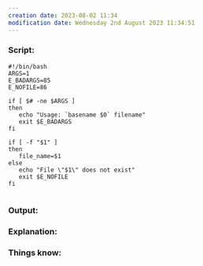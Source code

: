 ```yaml
---
creation date: 2023-08-02 11:34
modification date: Wednesday 2nd August 2023 11:34:51
---
```


### Script:[](https://tldp.org/LDP/abs/html/contributed-scripts.html#MAILFORMAT)

```
#!/bin/bash
ARGS=1
E_BADARGS=85
E_NOFILE=86

if [ $# -ne $ARGS ]
then
   echo "Usage: `basename $0` filename"
   exit $E_BADARGS
fi

if [ -f "$1" ]
then
   file_name=$1
else
   echo "File \"$1\" does not exist"
   exit $E_NOFILE
fi


```

### Output:



### Explanation:



### Things know:
